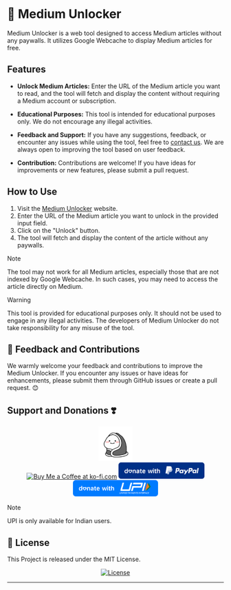 # 📰 Medium Unlocker

Medium Unlocker is a web tool designed to access Medium articles without any paywalls. It utilizes Google Webcache to display Medium articles for free.

## Features

- **Unlock Medium Articles:** Enter the URL of the Medium article you want to read, and the tool will fetch and display the content without requiring a Medium account or subscription.

- **Educational Purposes:** This tool is intended for educational purposes only. We do not encourage any illegal activities.

- **Feedback and Support:** If you have any suggestions, feedback, or encounter any issues while using the tool, feel free to [contact us](https://socials.inulute.com). We are always open to improving the tool based on user feedback.

- **Contribution:** Contributions are welcome! If you have ideas for improvements or new features, please submit a pull request.

## How to Use

1. Visit the [Medium Unlocker](https://medium-unlock.inulute.com) website.
2. Enter the URL of the Medium article you want to unlock in the provided input field.
3. Click on the "Unlock" button.
4. The tool will fetch and display the content of the article without any paywalls.

> [!NOTE]
> The tool may not work for all Medium articles, especially those that are not indexed by Google Webcache. In such cases, you may need to access the article directly on Medium.

> [!WARNING]
> This tool is provided for educational purposes only. It should not be used to engage in any illegal activities. The developers of Medium Unlocker do not take responsibility for any misuse of the tool.

## 📢 Feedback and Contributions

We warmly welcome your feedback and contributions to improve the Medium Unlocker. If you encounter any issues or have ideas for enhancements, please submit them through GitHub issues or create a pull request. 😊

## Support and Donations ❣️

<div align=center>
<img src="./assets/payment/dunno2.svg" alt="Dunno" width="80"/> 
      
</div>

  <div align="center">
    <a href="https://ko-fi.com/inulute">
        <img height='41' src='https://az743702.vo.msecnd.net/cdn/kofi3.png?v=0' alt='Buy Me a Coffee at ko-fi.com'></a>
  <a href="https://paypal.me/inulute"><img src="./assets/payment/paypal.svg" alt="PayPal" height="38" width="auto"></a>
  <a href="https://upi.inulute.com/">
      <img src="./assets/payment/upi.svg" alt="UPI Pay" height="38" width="auto">
  </a> <br>
</div>

> [!NOTE]  
> UPI is only available for Indian users.

## 📝 License

This Project is released under the MIT License.

<div align="center">

<a href="https://github.com/inulute/ai-gate/blob/main/LICENSE">
    <img src="https://img.shields.io/github/license/inulute/ai-gate?style=for-the-badge" alt="License">
  </a>

  </div>

---
